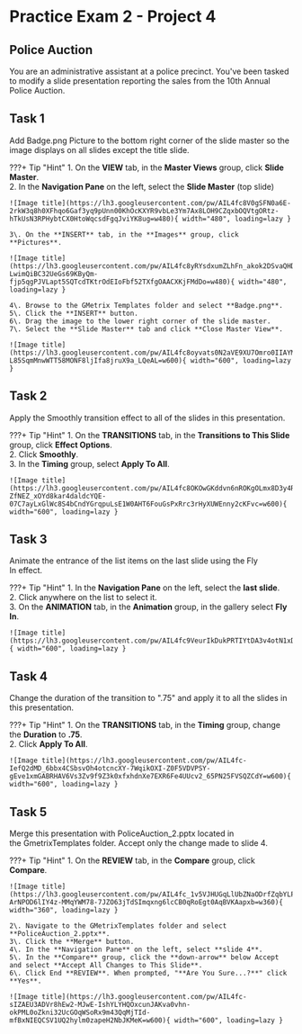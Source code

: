# Practice Exam 2 - Project 4

## Police Auction
You are an administrative assistant at a police precinct. You've been tasked to modify a slide presentation reporting the sales from the 10th Annual Police Auction.  

## Task  1
 
Add Badge.png Picture to the bottom right corner of the slide master so the image displays on all slides except the title slide.  

???+ Tip "Hint"
    1\. On the **VIEW** tab, in the **Master Views** group, click **Slide Master**.  
    2\. In the **Navigation Pane** on the left, select the **Slide Master** (top slide)

    ![Image title](https://lh3.googleusercontent.com/pw/AIL4fc8V0gSFN0a6E-2rkW3q8h0XFhqo6Gaf3yq9pUnn00KhOcKXYR9vbLe3Ym7Ax8LOH9CZqxbOQVtgORtz-hTkUsN3RPHybtCX0HtoWqcsdFgqJviYK8ug=w480){ width="480", loading=lazy }

    3\. On the **INSERT** tab, in the **Images** group, click **Pictures**.  

    ![Image title](https://lh3.googleusercontent.com/pw/AIL4fc8yRYsdxumZLhFn_akok2DSvaQHD60JyabZMtdcUtmA-LwimQiBC32UeGs69KByQm-fjp5qgPJVLapt5SQTcdTKtrOdEIoFbf52TXfgOAACXKjFMdDo=w480){ width="480", loading=lazy }

    4\. Browse to the GMetrix Templates folder and select **Badge.png**.  
    5\. Click the **INSERT** button.  
    6\. Drag the image to the lower right corner of the slide master.  
    7\. Select the **Slide Master** tab and click **Close Master View**.  

    ![Image title](https://lh3.googleusercontent.com/pw/AIL4fc8oyvats0N2aVE9XU7Omro0IIAYMGzajDKe4gbNpfkEQGTGCCTKbawcFqaZdkdAJk2XeqUzYhr43A-L85SqmMnwWTT58MONF8ljIfa8jruX9a_LQeAL=w600){ width="600", loading=lazy }

## Task  2

Apply the Smoothly transition effect to all of the slides in this presentation.  

???+ Tip "Hint"
    1\. On the **TRANSITIONS** tab, in the **Transitions to This Slide** group, click **Effect Options**.  
    2\. Click **Smoothly**.  
    3\. In the **Timing** group, select **Apply To All**.  

    ![Image title](https://lh3.googleusercontent.com/pw/AIL4fc8OKOwGKddvn6nROKgOLmx8D3y4R-ZfNEZ_xOYd8kar4daldcYQE-07C7ayLxGlWc8S4bCndYGrqpuLsE1W0AHT6FouGsPxRrc3rHyXUWEnny2cKFvc=w600){ width="600", loading=lazy }

## Task  3

Animate the entrance of the list items on the last slide using the Fly In effect.  

???+ Tip "Hint"
    1\. In the **Navigation Pane** on the left, select the **last slide**.  
    2\. Click anywhere on the list to select it.  
    3\. On the **ANIMATION** tab, in the **Animation** group, in the gallery select **Fly In**.  

    ![Image title](https://lh3.googleusercontent.com/pw/AIL4fc9VeurIkDukPRTIYtDA3v4otN1xDd0XpVT3FowDHQRkWc9YVfU9GisJHPbT4TFUfRFP3sU9PuqKV5qOUY02PxlEMtjDeCUKl4_4X3yrjxkhvDv3LscJ=w600){ width="600", loading=lazy }

## Task  4

Change the duration of the transition to ".75" and apply it to all the slides in this presentation.  

???+ Tip "Hint"
    1\. On the **TRANSITIONS** tab, in the **Timing** group, change the **Duration** to **.75**.  
    2\. Click **Apply To All**.  

    ![Image title](https://lh3.googleusercontent.com/pw/AIL4fc-IefQ2dMD_6bbx4CSbsvOh4otcncXY-7WqikOXI-Z0F5VDVPSY-gEve1xmGABRHAV6Vs3Zv9f9Z3k0xfxhdnXe7EXR6Fe4UUcv2_65PN25FVSQZCdY=w600){ width="600", loading=lazy }

## Task  5

Merge this presentation with PoliceAuction_2.pptx located in the GmetrixTemplates folder. Accept only the change made to slide 4\.  

???+ Tip "Hint"
    1\. On the **REVIEW** tab, in the **Compare** group, click **Compare**.  

    ![Image title](https://lh3.googleusercontent.com/pw/AIL4fc_1v5VJHUGqLlUbZNaODrfZqbYLPERA4RpooGM8ltgNd2L4K8QDYo-ArNPOD6lIY4z-MMqYWM78-7JZO63jTdSImqxng6lcCB0qRoEgt0AqBVKAapxb=w360){ width="360", loading=lazy }

    2\. Navigate to the GMetrixTemplates folder and select **PoliceAuction_2.pptx**.  
    3\. Click the **Merge** button.  
    4\. In the **Navigation Pane** on the left, select **slide 4**.  
    5\. In the **Compare** group, click the **down-arrow** below Accept and select **Accept All Changes to This Slide**.  
    6\. Click End **REVIEW**. When prompted, "**Are You Sure...?**" click **Yes**.  

    ![Image title](https://lh3.googleusercontent.com/pw/AIL4fc-sIZAEU3ADVr8hEw2-MJwE-IshYLYHQOxcunJAKva0vhn-okPML0oZkni32UcGOqWSoRx9m43QqMjTId-mfBxNIEQCSV1UQ2hylm0zapeH2NbJKMeK=w600){ width="600", loading=lazy }